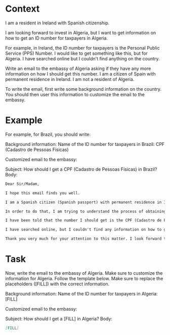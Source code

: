# Context
I am a resident in Ireland with Spanish citizenship.

I am looking forward to invest in Algeria, but I want to get information on how to get an ID number for taxpayers in Algeria.

For example, in Ireland, the ID number for taxpayers is the Personal Public Service (PPS) Number. I would like to get something like this, but for Algeria. I have searched online but I couldn't find anything on the country.

Write an email to the embassy of Algeria asking if they have any more information on how I should get this number. I am a citizen of Spain with permanent residence in Ireland. I am not a resident of Algeria.

To write the email, first write some background information on the country. You should then user this information to customize the email to the embassy.

# Example
For example, for Brazil, you should write:

Background information:
Name of the ID number for taxpayers in Brazil: CPF (Cadastro de Pessoas Físicas)

Customized email to the embassy:

Subject: How should I get a CPF (Cadastro de Pessoas Físicas) in Brazil?
Body:
```md
Dear Sir/Madam,

I hope this email finds you well.

I am a Spanish citizen (Spanish passport) with permanent residence in Ireland. I am looking forward to investing in Brazil, as a foreign investor (no residence in Brazil).

In order to do that, I am trying to understand the process of obtaining the number that identifies taxpayers in Brazil, to be able to declare the relevant information to the tax authorities.

I have been told that the number I should get is the CPF (Cadastro de Pessoas Físicas). Feel free to correct me if I am wrong.

I have searched online, but I couldn't find any information on how to get a CPF from abroad. This is why I am reaching out to you for guidance. If you could provide me with information on the process or direct me to the relevant authorities, I would greatly appreciate it.

Thank you very much for your attention to this matter. I look forward to your response and any help you can provide.
```

# Task
Now, write the email to the embassy of Algeria. Make sure to customize the information for Algeria. Follow the template below. Make sure to replace the placeholders ([FILL]) with the correct information.

Background information:
Name of the ID number for taxpayers in Algeria: [FILL]

Customized email to the embassy:

Subject: How should I get a [FILL] in Algeria?
Body:
```md
[FILL]
```
